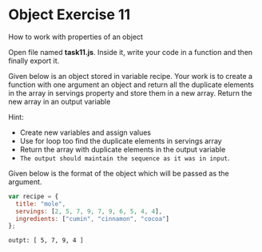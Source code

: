 # Object Exercise 11

How to work with properties of an object

Open file named **task11.js**. Inside it, write your code in a function and then finally export it.

Given below is an object stored in variable recipe.
Your work is to create a function with one argument an object and return all
the duplicate elements in the array in servings property and store them in a new array.
Return the new array in an output variable

Hint:
- Create new variables and assign values
- Use for loop too find the duplicate elements in servings array
- Return the array with duplicate elements in the output variable
- `The output should maintain the sequence as it was in input`.

Given below is the format of the object which will be passed as the argument.

```js
var recipe = {
  title: "mole",
  servings: [2, 5, 7, 9, 7, 9, 6, 5, 4, 4],
  ingredients: ["cumin", "cinnamon", "cocoa"]
};
```

```
outpt: [ 5, 7, 9, 4 ]
```
